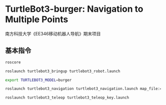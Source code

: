# TurtleBot3-burger: Navigation to Multiple Points

南方科技大学《EE346移动机器人导航》期末项目

## 基本指令

```bash
roscore
```

```bash
roslaunch turtlebot3_bringup turtlebot3_robot.launch
```

```bash
export TURTLEBOT3_MODEL=burger
```

```bash
roslaunch turtlebot3_navigation turtlebot3_navigation.launch map_file:=$HOME/mmap.yaml
```

```bash
roslaunch turtlebot3_teleop turtlebot3_teleop_key.launch
```
